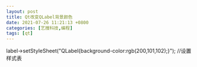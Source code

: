 ```yaml
---
layout: post
title: Qt改变QLabel背景颜色
date: 2021-07-26 11:21:13 +0800
categories: [艺搜科技,编程]
tags: [qt]
---
```

label->setStyleSheet("QLabel{background-color:rgb(200,101,102);}");  //设置样式表